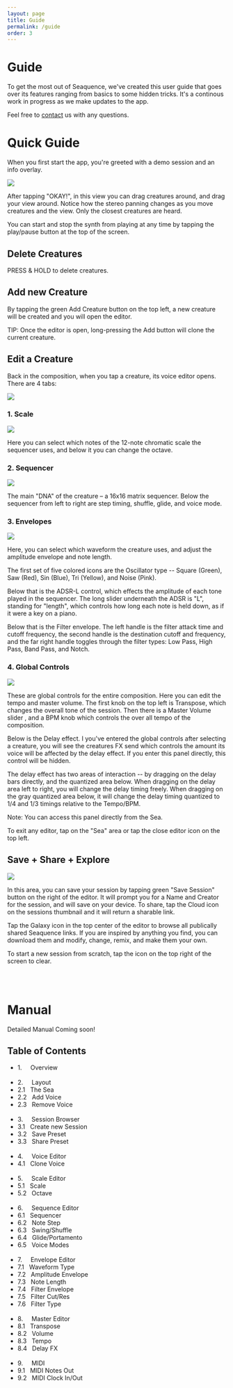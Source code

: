 ```yaml
---
layout: page
title: Guide
permalink: /guide
order: 3
---
```


# Guide

To get the most out of Seaquence, we've created this user guide that goes over its features ranging from basics to some hidden tricks. It's a continous work in progress as we make updates to the app.

Feel free to [contact](/seaquence/contact) us with any questions.

<a name="quick"></a>

# Quick Guide

When you first start the app, you're greeted with a demo session and an info overlay.

![]({{site.baseurl}}/images/screenshots/screenshot_iPad9.7_2x_00033.png)

After tapping "OKAY!", in this view you can drag creatures around, and drag your view around. Notice how the stereo panning changes as you move creatures and the view. Only the closest creatures are heard.

You can start and stop the synth from playing at any time by tapping the play/pause button at the top of the screen.

## Delete Creatures

PRESS & HOLD to delete creatures.

## Add new Creature

By tapping the green Add Creature button on the top left, a new creature will be created and you will open the editor.

TIP: Once the editor is open, long-pressing the Add button will clone the current creature.

## Edit a Creature

Back in the composition, when you tap a creature, its voice editor opens.
There are 4 tabs:

![]({{site.baseurl}}/images/guide/editor-tabs.png)

### 1. Scale

![]({{site.baseurl}}/images/screenshots/screenshot_iPad12.9_2x_00053_thumb.png)

Here you can select which notes of the 12-note chromatic scale the sequencer uses, and below it you can change the octave.

### 2. Sequencer

![]({{site.baseurl}}/images/screenshots/screenshot_iPad12.9_2x_00029_thumb.png)

The main "DNA" of the creature – a 16x16 matrix sequencer. Below the sequencer from left to right are step timing, shuffle, glide, and voice mode.

### 3. Envelopes

![]({{site.baseurl}}/images/screenshots/screenshot_iPad12.9_2x_00009_thumb.png)

Here, you can select which waveform the creature uses, and adjust the amplitude envelope and note length.

The first set of five colored icons are the Oscillator type -- Square (Green), Saw (Red), Sin (Blue), Tri (Yellow), and Noise (Pink).

Below that is the ADSR-L control, which effects the amplitude of each tone played in the sequencer. The long slider underneath the ADSR is "L", standing for "length", which controls how long each note is held down, as if it were a key on a piano.

Below that is the Filter envelope. The left handle is the filter attack time and cutoff frequency, the second handle is the destination cutoff and frequency, and the far right handle toggles through the filter types: Low Pass, High Pass, Band Pass, and Notch.

### 4. Global Controls

![]({{site.baseurl}}/images/screenshots/screenshot_iPad9.7_0.5x_00000.png)

These are global controls for the entire composition. Here you can edit the tempo and master volume. The first knob on the top left is Transpose, which changes the overall tone of the session. Then there is a Master Volume slider , and a BPM knob which controls the over all tempo of the composition.

Below is the Delay effect. I you've entered the global controls after selecting a creature, you will see the creatures FX send which controls the amount its voice will be affected by the delay effect. If you enter this panel directly, this control will be hidden.

The delay effect has two areas of interaction -- by dragging on the delay bars directly, and the quantized area below. When dragging on the delay area left to right, you will change the delay timing freely. When dragging on the gray quantized area below, it will change the delay timing quantized to 1/4 and 1/3 timings relative to the Tempo/BPM.

Note: You can access this panel directly from the Sea.

To exit any editor, tap on the "Sea" area or tap the close editor icon on the top left.

## Save + Share + Explore

![]({{site.baseurl}}/images/screenshots/screenshot_iPad12.9_2x_00066_thumb.png)

In this area, you can save your session by tapping green "Save Session" button on the right of the editor. It will prompt you for a Name and Creator for the session, and will save on your device. To share, tap the Cloud icon on the sessions thumbnail and it will return a sharable link.

Tap the Galaxy icon in the top center of the editor to browse all publically shared Seaquence links. If you are inspired by anything you find, you can download them and modify, change, remix, and make them your own.

To start a new session from scratch, tap the icon on the top right of the screen to clear.

<br />
<br />

<a name="full"></a>

# Manual

Detailed Manual Coming soon!

## Table of Contents

<section>

<ul class="manual">

<li>1.  &nbsp;&nbsp;&nbsp; Overview</li>
<br />

<li>2.  &nbsp;&nbsp;&nbsp; Layout</li>
<li>2.1 &nbsp; The Sea</li>
<li>2.2 &nbsp; Add Voice</li>
<li>2.3 &nbsp; Remove Voice</li>
<br />

<li>3.  &nbsp;&nbsp;&nbsp; Session Browser</li>
<li>3.1 &nbsp; Create new Session</li>
<li>3.2 &nbsp; Save Preset</li>
<li>3.3 &nbsp; Share Preset</li>
<br />

<li>4.  &nbsp;&nbsp;&nbsp; Voice Editor</li>
<li>4.1 &nbsp; Clone Voice</li>
<br />

<li>5.  &nbsp;&nbsp;&nbsp; Scale Editor</li>
<li>5.1 &nbsp; Scale</li>
<li>5.2 &nbsp; Octave</li>
<br />

<li>6.  &nbsp;&nbsp;&nbsp; Sequence Editor</li>
<li>6.1 &nbsp; Sequencer</li>
<li>6.2 &nbsp; Note Step</li>
<li>6.3 &nbsp; Swing/Shuffle</li>
<li>6.4 &nbsp; Glide/Portamento</li>
<li>6.5 &nbsp; Voice Modes</li>
<br />

<li>7.  &nbsp;&nbsp;&nbsp; Envelope Editor</li>
<li>7.1 &nbsp; Waveform Type</li>
<li>7.2 &nbsp; Amplitude Envelope</li>
<li>7.3 &nbsp; Note Length</li>
<li>7.4 &nbsp; Filter Envelope</li>
<li>7.5 &nbsp; Filter Cut/Res</li>
<li>7.6 &nbsp; Filter Type</li>
<br />

<li>8.  &nbsp;&nbsp;&nbsp; Master Editor</li>
<li>8.1 &nbsp; Transpose</li>
<li>8.2 &nbsp; Volume</li>
<li>8.3 &nbsp; Tempo</li>
<li>8.4 &nbsp; Delay FX</li>
<br />

<li>9.  &nbsp;&nbsp;&nbsp; MIDI</li>
<li>9.1 &nbsp; MIDI Notes Out</li>
<li>9.2 &nbsp; MIDI Clock In/Out</li>

</section>

<br />
<br />
<br />


